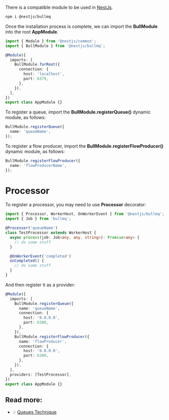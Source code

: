 There is a compatible module to be used in [NestJs](https://github.com/nestjs/nest).

```bash
npm i @nestjs/bullmq
```

Once the installation process is complete, we can import the **BullModule** into the root **AppModule**.

```typescript
import { Module } from '@nestjs/common';
import { BullModule } from '@nestjs/bullmq';

@Module({
  imports: [
    BullModule.forRoot({
      connection: {
        host: 'localhost',
        port: 6379,
      },
    }),
  ],
})
export class AppModule {}
```

To register a queue, import the **BullModule.registerQueue()** dynamic module, as follows:

```typescript
BullModule.registerQueue({
  name: 'queueName',
});
```

To register a flow producer, import the **BullModule.registerFlowProducer()** dynamic module, as follows:

```typescript
BullModule.registerFlowProducer({
  name: 'flowProducerName',
});
```

# Processor

To register a processor, you may need to use **Processor** decorator:

```typescript
import { Processor, WorkerHost, OnWorkerEvent } from '@nestjs/bullmq';
import { Job } from 'bullmq';

@Processor('queueName')
class TestProcessor extends WorkerHost {
  async process(job: Job<any, any, string>): Promise<any> {
    // do some stuff
  }

  @OnWorkerEvent('completed')
  onCompleted() {
    // do some stuff
  }
}
```

And then register it as a provider:

```typescript
@Module({
  imports: [
    BullModule.registerQueue({
      name: 'queueName',
      connection: {
        host: '0.0.0.0',
        port: 6380,
      },
    }),
    BullModule.registerFlowProducer({
      name: 'flowProducer',
      connection: {
        host: '0.0.0.0',
        port: 6380,
      },
    }),
  ],
  providers: [TestProcessor],
})
export class AppModule {}
```

## Read more:

- 💡 [Queues Technique](https://docs.nestjs.com/techniques/queues)
